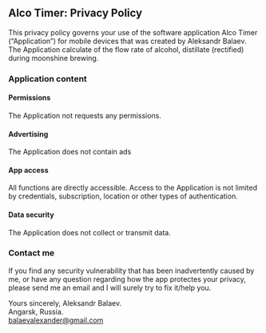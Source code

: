 ## Alco Timer: Privacy Policy

This privacy policy governs your use of the software application Alco Timer (“Application”) for mobile devices that was created by Aleksandr Balaev. The Application calculate of the flow rate of alcohol, distillate (rectified) during moonshine brewing.

### Application content

#### Permissions

The Application not requests any permissions.

#### Advertising

The Application does not contain ads

#### App access

All functions are directly accessible. Access to the Application is not limited by credentials, subscription, location or other types of authentication.

#### Data security

The Application does not collect or transmit data.

### Contact me

If you find any security vulnerability that has been inadvertently caused by me, or have any question regarding how the app protectes your privacy, please send me an email and I will surely try to fix it/help you.

Yours sincerely, Aleksandr Balaev.<br>
Angarsk, Russia.<br>
balaevalexander@gmail.com